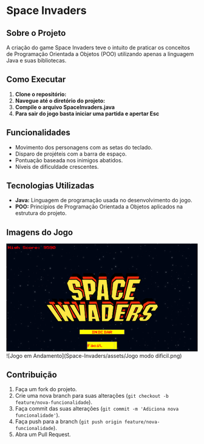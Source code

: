 # Space Invaders

## Sobre o Projeto

A criação do game Space Invaders teve o intuito de praticar os conceitos de Programação Orientada a Objetos (POO) utilizando apenas a linguagem Java e suas bibliotecas.

## Como Executar

1. **Clone o repositório:**
2. **Navegue até o diretório do projeto:**
3. **Compile o arquivo SpaceInvaders.java**
4. **Para sair do jogo basta iniciar uma partida e apertar Esc**

## Funcionalidades

- Movimento dos personagens com as setas do teclado.
- Disparo de projéteis com a barra de espaço.
- Pontuação baseada nos inimigos abatidos.
- Níveis de dificuldade crescentes.

## Tecnologias Utilizadas

- **Java:** Linguagem de programação usada no desenvolvimento do jogo.
- **POO:** Princípios de Programação Orientada a Objetos aplicados na estrutura do projeto.

## Imagens do Jogo

![Tela Inicial](https://github.com/DaviTiago/Space-Invaders/blob/main/Space-Invaders/assets/Tela%20inicial.png)
![Jogo em Andamento](Space-Invaders/assets/Jogo modo dificil.png)

## Contribuição

1. Faça um fork do projeto.
2. Crie uma nova branch para suas alterações (`git checkout -b feature/nova-funcionalidade`).
3. Faça commit das suas alterações (`git commit -m 'Adiciona nova funcionalidade'`).
4. Faça push para a branch (`git push origin feature/nova-funcionalidade`).
5. Abra um Pull Request.



